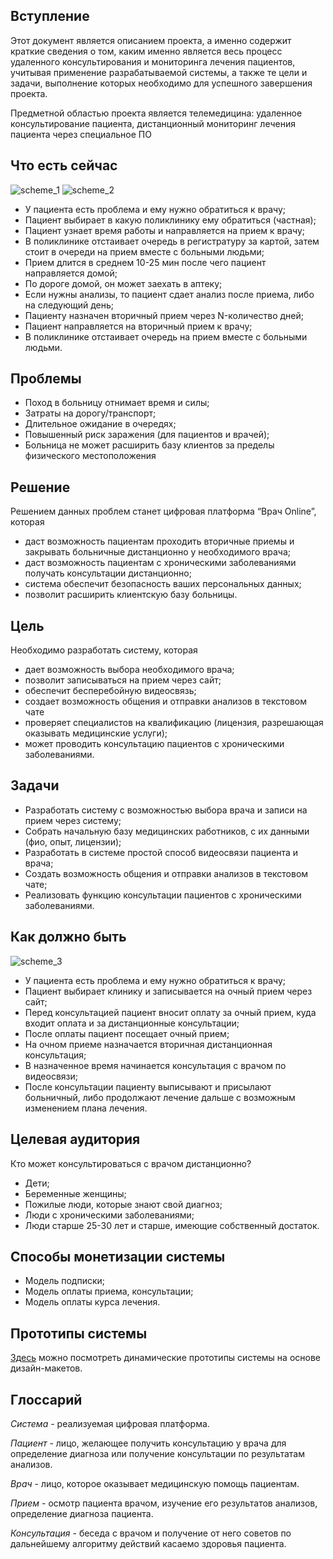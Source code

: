 ## **Вступление**
Этот документ является описанием проекта, а именно содержит краткие сведения о том, каким именно является весь процесс удаленного консультирования и мониторинга лечения пациентов, учитывая применение разрабатываемой системы, а также те цели и задачи, выполнение которых необходимо для успешного завершения проекта.

Предметной областью проекта является телемедицина: удаленное консультирование пациента, дистанционный мониторинг лечения пациента через специальное ПО

## **Что есть сейчас**
![scheme_1](https://schstp.github.io/OnlineDoctor/passport/before.png "Что есть сейчас...")
![scheme_2](https://schstp.github.io/OnlineDoctor/passport/after.png "Как должно быть...")
+ У пациента есть проблема и ему нужно обратиться к врачу;
+ Пациент выбирает в какую поликлинику ему обратиться (частная);
+ Пациент узнает время работы и направляется на прием к врачу;
+ В поликлинике отстаивает очередь в регистратуру за картой, затем стоит в очереди на прием вместе с больными людьми;
+ Прием длится в среднем 10-25 мин после чего пациент направляется домой;
+ По дороге домой, он может заехать в аптеку;
+ Если нужны анализы, то пациент сдает анализ после приема, либо на следующий день;
+ Пациенту назначен вторичный прием через N-количество дней;
+ Пациент направляется на вторичный прием к врачу;
+ В поликлинике отстаивает очередь на прием вместе с больными людьми.

## **Проблемы**
+ Поход в больницу отнимает время и силы;
+ Затраты на дорогу/транспорт;
+ Длительное ожидание в очередях;
+ Повышенный риск заражения (для пациентов и врачей);
+ Больница не может расширить базу клиентов за пределы физического местоположения

## **Решение**
Решением данных проблем станет цифровая платформа “Врач Online”, которая 
+ даст возможность пациентам проходить вторичные приемы и закрывать больничные дистанционно у необходимого врача;
+ даст возможность пациентам с хроническими заболеваниями получать консультации дистанционно;
+ система обеспечит безопасность ваших персональных данных;
+ позволит расширить клиентскую базу больницы.

## **Цель**
Необходимо разработать систему, которая
+ дает возможность выбора необходимого врача;
+ позволит записываться на прием через сайт;
+ обеспечит бесперебойную видеосвязь;
+ создает возможность общения и отправки анализов в текстовом чате
+ проверяет специалистов на квалификацию (лицензия, разрешающая оказывать медицинские услуги);
+ может проводить консультацию пациентов с хроническими заболеваниями.

## **Задачи**
+ Разработать систему с возможностью выбора врача и записи на прием через систему;
+ Собрать начальную базу медицинских работников, с их данными (фио, опыт, лицензии);
+ Разработать в системе простой способ видеосвязи пациента и врача;
+ Создать возможность общения и отправки анализов в текстовом чате;
+ Реализовать функцию консультации пациентов с хроническими заболеваниями.

## **Как должно быть**
![scheme_3](https://github.com/schstp/OnlineDoctor/blob/master/passport/final.png "Как должно быть...")
+ У пациента есть проблема и ему нужно обратиться к врачу;
+ Пациент выбирает клинику и записывается на очный прием через сайт;
+ Перед консультацией пациент вносит оплату за очный прием, куда входит оплата и за дистанционные консультации;
+ После оплаты пациент посещает очный прием;
+ На очном приеме назначается вторичная дистанционная консультация; 
+ В назначенное время начинается консультация с врачом по видеосвязи;
+ После консультации пациенту выписывают и присылают больничный, либо продолжают лечение дальше с возможным изменением плана лечения.

## **Целевая аудитория**
Кто может консультироваться с врачом дистанционно?
+ Дети;
+ Беременные женщины;
+ Пожилые люди, которые знают свой диагноз;
+ Люди с хроническими заболеваниями;
+ Люди старше 25-30 лет и старше, имеющие собственный достаток.

## **Способы монетизации системы**
+ Модель подписки; 
+ Модель оплаты приема, консультации;
+ Модель оплаты курса лечения.

## **Прототипы системы**
[Здесь](https://www.figma.com/proto/Zc738CycopXyee7FT01fNL/%D0%92%D1%80%D0%B0%D1%87-%D0%BF%D0%BE-%D1%81%D0%BA%D0%B0%D0%B9%D0%BF%D1%83?node-id=20%3A2&scaling=scale-down-width) можно посмотреть динамические прототипы системы на основе дизайн-макетов. 

## **Глоссарий**
*Система* - реализуемая цифровая платформа.

*Пациент* - лицо, желающее получить консультацию у врача для определение диагноза или получение консультации по результатам анализов.

*Врач* - лицо, которое оказывает медицинскую помощь пациентам.

*Прием* - осмотр пациента врачом, изучение его результатов анализов, определение диагноза пациента.

*Консультация* - беседа с врачом и получение от него советов по дальнейшему алгоритму действий касаемо здоровья пациента.
